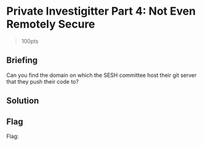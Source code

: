 # Private Investigitter Part 4: Not Even Remotely Secure
> 100pts

## Briefing
Can you find the domain on which the SESH committee host their git server that they push their code to?

## Solution

## Flag
Flag: ` `